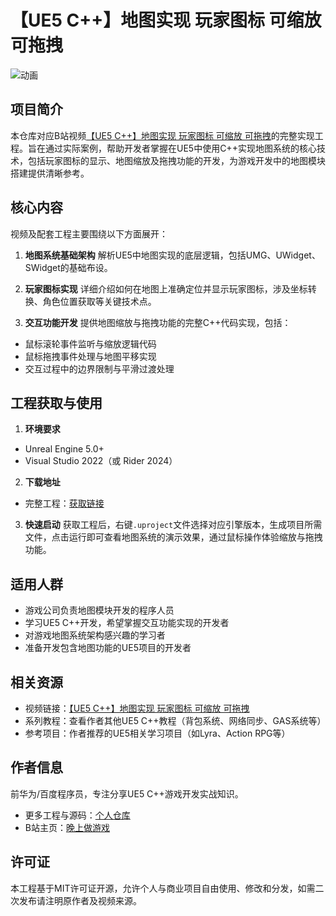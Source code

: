 # 【UE5 C++】地图实现 玩家图标 可缩放 可拖拽

![动画](map.gif)

## 项目简介

本仓库对应B站视频[【UE5 C++】地图实现 玩家图标 可缩放 可拖拽](https://www.bilibili.com/video/BV1CpgHzVEju/?spm_id_from=333.1387.homepage.video_card.click&vd_source=ab67845b846f1632f14b7e2c4a6c5935)的完整实现工程。旨在通过实际案例，帮助开发者掌握在UE5中使用C++实现地图系统的核心技术，包括玩家图标的显示、地图缩放及拖拽功能的开发，为游戏开发中的地图模块搭建提供清晰参考。

## 核心内容

视频及配套工程主要围绕以下方面展开：

1. **地图系统基础架构**
   解析UE5中地图实现的底层逻辑，包括UMG、UWidget、SWidget的基础布设。

2. **玩家图标实现**
   详细介绍如何在地图上准确定位并显示玩家图标，涉及坐标转换、角色位置获取等关键技术点。

3. **交互功能开发**
   提供地图缩放与拖拽功能的完整C++代码实现，包括：

- 鼠标滚轮事件监听与缩放逻辑代码
- 鼠标拖拽事件处理与地图平移实现
- 交互过程中的边界限制与平滑过渡处理

## 工程获取与使用

1. **环境要求**

- Unreal Engine 5.0+
- Visual Studio 2022（或 Rider 2024）

2. **下载地址**

- 完整工程：[获取链接](https://github.com/AstroWYH)

3. **快速启动**
   获取工程后，右键`.uproject`文件选择对应引擎版本，生成项目所需文件，点击运行即可查看地图系统的演示效果，通过鼠标操作体验缩放与拖拽功能。

## 适用人群

- 游戏公司负责地图模块开发的程序人员
- 学习UE5 C++开发，希望掌握交互功能实现的开发者
- 对游戏地图系统架构感兴趣的学习者
- 准备开发包含地图功能的UE5项目的开发者

## 相关资源

- 视频链接：[【UE5 C++】地图实现 玩家图标 可缩放 可拖拽](https://www.bilibili.com/video/BV1CpgHzVEju/?spm_id_from=333.1387.homepage.video_card.click&vd_source=ab67845b846f1632f14b7e2c4a6c5935)
- 系列教程：查看作者其他UE5 C++教程（背包系统、网络同步、GAS系统等）
- 参考项目：作者推荐的UE5相关学习项目（如Lyra、Action RPG等）

## 作者信息

前华为/百度程序员，专注分享UE5 C++游戏开发实战知识。

- 更多工程与源码：[个人仓库](https://github.com/AstroWYH)
- B站主页：[晚上做游戏](https://space.bilibili.com/89037636?spm_id_from=333.1007.0.0)

## 许可证

本工程基于MIT许可证开源，允许个人与商业项目自由使用、修改和分发，如需二次发布请注明原作者及视频来源。
